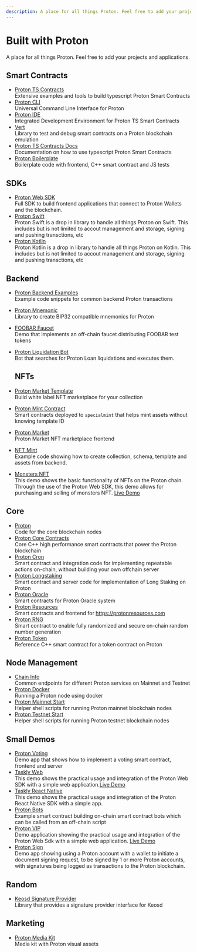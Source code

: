```yaml
---
description: A place for all things Proton. Feel free to add your projects and applications
---
```


# Built with Proton

A place for all things Proton. Feel free to add your projects and applications.

## Smart Contracts
* [Proton TS Contracts](https://github.com/ProtonProtocol/proton-ts-contracts) <br />
  Extensive examples and tools to build typescript Proton Smart Contracts
* [Proton CLI](https://github.com/ProtonProtocol/proton-web-sdk) <br />
  Universal Command Line Interface for Proton
* [Proton IDE](https://github.com/ProtonProtocol/proton-ide) <br />
  Integrated Development Environment for Proton TS Smart Contracts
* [Vert](https://github.com/ProtonProtocol/vert) <br />
  Library to test and debug smart contracts on a Proton blockchain emulation
* [Proton TS Contracts Docs](https://github.com/ProtonProtocol/proton-ts-sc-docs) <br />
  Documentation on how to use typescript Proton Smart Contracts
* [Proton Boilerplate](https://github.com/ProtonProtocol/proton-boilerplate) <br />
  Boilerplate code with frontend, C++ smart contract and JS tests

## SDKs
* [Proton Web SDK](https://github.com/ProtonProtocol/proton-web-sdk) <br />
  Full SDK to build frontend applications that connect to Proton Wallets and the blockchain.
* [Proton Swift](https://github.com/ProtonProtocol/ProtonSwift) <br />
  Proton Swift is a drop in library to handle all things Proton on Swift. This includes but is not limited to accout management and storage, signing and pushing transctions, etc
* [Proton Kotlin](https://github.com/ProtonProtocol/ProtonKotlin) <br />
  Proton Kotlin is a drop in library to handle all things Proton on Kotlin. This includes but is not limited to accout management and storage, signing and pushing transctions, etc

## Backend
* [Proton Backend Examples](https://github.com/ProtonProtocol/proton-media-kit) <br />
  Example code snippets for common backend Proton transactions
* [Proton Mnemonic](https://github.com/ProtonProtocol/proton-mnemonic) <br />
  Library to create BIP32 compatible mnemonics for Proton
* [FOOBAR Faucet](https://github.com/ProtonProtocol/foobar-faucet) <br />
  Demo that implements an off-chain faucet distributing FOOBAR test tokens
* [Proton Liquidation Bot](https://github.com/ProtonProtocol/proton-liquidation-bot) <br />
  Bot that searches for Proton Loan liquidations and executes them.
  
  ## NFTs
* [Proton Market Template](https://github.com/ProtonProtocol/proton-market-template) <br />
  Build white label NFT marketplace for your collection
* [Proton Mint Contract](https://github.com/ProtonProtocol/proton-mint-contract) <br />
  Smart contracts deployed to `specialmint` that helps mint assets without knowing template ID
* [Proton Market](https://github.com/ProtonProtocol/proton-market) <br />
  Proton Market NFT marketplace frontend
* [NFT Mint](https://github.com/ProtonProtocol/nft-mint) <br />
  Example code showing how to create collection, schema, template and assets from backend.
* [Monsters NFT](https://github.com/ProtonProtocol/nft-demo) <br />
  This demo shows the basic functionality of NFTs on the Proton chain. Through the use of the Proton Web SDK, this demo allows for purchasing and selling of monsters NFT. [Live Demo](https://nft.protonchain.com)

## Core
* [Proton](https://github.com/ProtonProtocol/proton) <br />
  Code for the core blockchain nodes
* [Proton Core Contracts](https://github.com/ProtonProtocol/proton.contracts) <br />
  Core C++ high performance smart contracts that power the Proton blockchain
* [Proton Cron](https://github.com/ProtonProtocol/proton-cron) <br />
  Smart contract and integration code for implementing repeatable actions on-chain, without building your own offchain server
* [Proton Longstaking](https://github.com/ProtonProtocol/proton-longstaking) <br />
  Smart contract and server code for implementation of Long Staking on Proton
* [Proton Oracle](https://github.com/ProtonProtocol/proton-oracle) <br />
  Smart contracts for Proton Oracle system
* [Proton Resources](https://github.com/ProtonProtocol/proton-resources) <br />
  Smart contracts and frontend for https://protonresources.com
* [Proton RNG](https://github.com/ProtonProtocol/proton-rng) <br />
  Smart contract to enable fully randomized and secure on-chain random number generation
* [Proton Token](https://github.com/ProtonProtocol/proton.token) <br />
  Reference C++ smart contract for a token contract on Proton

## Node Management
* [Chain Info](https://github.com/ProtonProtocol/chain-info) <br />
  Common endpoints for different Proton services on Mainnet and Testnet
* [Proton Docker](https://github.com/ProtonProtocol/proton-docker) <br />
  Running a Proton node using docker
* [Proton Mainnet Start](https://github.com/ProtonProtocol/proton.start) <br />
  Helper shell scripts for running Proton mainnet blockchain nodes
* [Proton Testnet Start](https://github.com/ProtonProtocol/proton-testnet.start) <br />
  Helper shell scripts for running Proton testnet blockchain nodes

## Small Demos
* [Proton Voting](https://github.com/ProtonProtocol/ProtonVoting) <br />
  Demo app that shows how to implement a voting smart contract, frontend and server
* [Taskly Web](https://github.com/ProtonProtocol/taskly-demo) <br />
  This demo shows the practical usage and integration of the Proton Web SDK with a simple web application.[Live Demo](https://taskly.protonchain.com/)
* [Taskly React Native](https://github.com/ProtonProtocol/taskly-demo-react-native) <br />
  This demo shows the practical usage and integration of the Proton React Native SDK with a simple app.
* [Proton Bots](https://github.com/ProtonProtocol/proton-bots) <br />
  Example smart contract building on-chain smart contract bots which can be called from an off-chain script
* [Proton VIP](https://github.com/ProtonProtocol/proton-vip-demo) <br />
  Demo application showing the practical usage and integration of the Proton Web Sdk with a simple web application. [Live Demo](https://vip.protonchain.com/)
* [Proton Sign](https://github.com/ProtonProtocol/proton-sign) <br />
  Demo app showing using a Proton account with a wallet to initiate a document signing request, to be signed by 1 or more Proton accounts, with signatures being logged as transactions to the Proton blockchain.

## Random
* [Keosd Signature Provider](https://github.com/ProtonProtocol/keosd-signature-provider) <br />
  Library that provides a signature provider interface for Keosd

## Marketing
* [Proton Media Kit](https://github.com/ProtonProtocol/proton-media-kit) <br />
  Media kit with Proton visual assets
